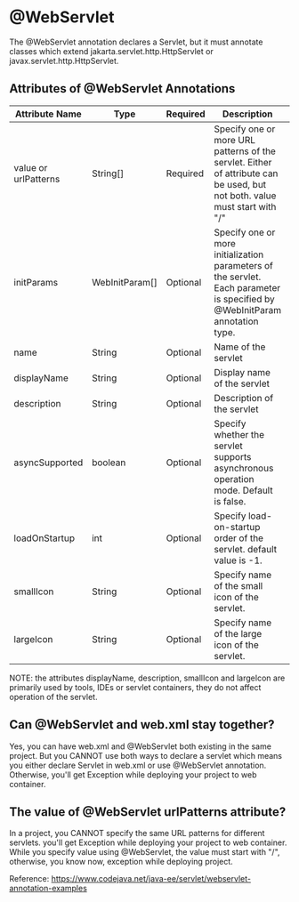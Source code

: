 # @WebServlet

The @WebServlet annotation declares a Servlet, but it must annotate classes which extend jakarta.servlet.http.HttpServlet or javax.servlet.http.HttpServlet.

## Attributes of @WebServlet Annotations

| Attribute Name    | Type          | Required      | Description |   Example |
| ----------------- | ------------- |-------------  | -----------  |-----------  |
| value  or urlPatterns | String[]  |Required       | Specify one or more URL patterns of the servlet. Either of attribute can be used, but not both. value must start with "/" |@WebServlet(urlPatterns = {"/sendFile", "/uploadFile"}) or @WebServlet({"/sendFile", "/uploadFile"}) or @WebServlet(value = {"/sendFile", "/uploadFile"})|
| initParams        | WebInitParam[]|Optional       | Specify one or more initialization parameters of the servlet. Each parameter is specified by @WebInitParam annotation type. |@WebServlet(urlPatterns = "/imageUpload",initParams ={@WebInitParam(name = "saveDir", value = "D:/FileUpload"),@WebInitParam(name = "allowedTypes", value = "jpg,jpeg,gif,png")})|
| name              | String        |Optional       | Name of the servlet        | @WebServlet(name="helloworld", value="/hello") |
| displayName       | String        |Optional       | Display name of the servlet| @WebServlet(displayName="helloworld", urlPatterns="/hello") |
| description       | String        |Optional       | Description of the servlet | @WebServlet(description="helloworld", urlPatterns="/hello") |
| asyncSupported    | boolean       |Optional       | Specify whether the servlet supports asynchronous operation mode. Default is false. | @WebServlet(asyncSupported=true, urlPatterns="/hello") |
| loadOnStartup     | int           | Optional      | Specify load-on-startup order of the servlet. default value is -1. |@WebServlet(loadOnStartup=1, urlPatterns="/hello") |
| smallIcon         | String        | Optional      | Specify name of the small icon of the servlet. |TODO|
| largeIcon         | String        | Optional      | Specify name of the large icon of the servlet. |TODO |
 
NOTE: the attributes displayName, description, smallIcon and largeIcon are primarily used by tools, IDEs or servlet containers, they do not affect operation of the servlet.

## Can @WebServlet and web.xml stay together?
Yes, you can have web.xml and @WebServlet both existing in the same project. 
But you CANNOT use both ways to declare a servlet which means you either declare Servlet in web.xml or use @WebServlet annotation.
Otherwise, you'll get Exception while deploying your project to web container.

## The value of @WebServlet urlPatterns attribute?
In a project, you CANNOT specify the same URL patterns for different servlets. you'll get Exception while deploying your project to web container.
While you specify value using @WebServlet, the value must start with "/", otherwise, you know now, exception while deploying project.



Reference:
https://www.codejava.net/java-ee/servlet/webservlet-annotation-examples